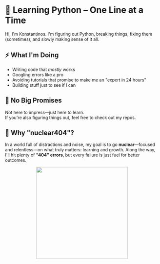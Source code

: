 # 🐍 Learning Python – One Line at a Time  

Hi, I'm Konstantinos. I'm figuring out Python, breaking things, fixing them (sometimes), and slowly making sense of it all.  

## ⚡ What I'm Doing  
- Writing code that *mostly* works  
- Googling errors like a pro  
- Avoiding tutorials that promise to make me an "expert in 24 hours"  
- Building stuff just to see if I can  

## 💭 No Big Promises  
Not here to impress—just here to learn.  
If you're also figuring things out, feel free to check out my repos.

## 💭 Why "nuclear404"?  
In a world full of distractions and noise, my goal is to go **nuclear**—focused and relentless—on what truly matters: learning and growth.
Along the way, I'll hit plenty of **"404" errors**, but every failure is just fuel for better outcomes.  

<div style="text-align: center">
  <img src="https://media2.giphy.com/media/v1.Y2lkPTc5MGI3NjExZGtmaGJtaDd2c2xlcHhnbG05bzdpZ2dmOTE2N3MwejQwenc1b2h6byZlcD12MV9pbnRlcm5hbF9naWZfYnlfaWQmY3Q9Zw/DHBGehJ3FSZEygszX3/giphy.gif" width="300" height="300">
</div>

